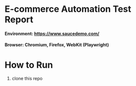 # E-commerce Automation Test Report
#### Environment: https://www.saucedemo.com/
#### Browser: Chromium, Firefox, WebKit  (Playwright) 

# How to Run
1. clone this repo
    